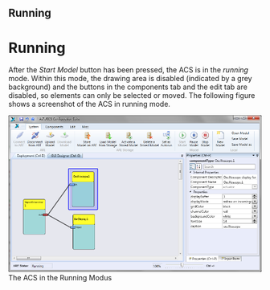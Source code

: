 ##

## Running

# Running

After the _Start Model_ button has been pressed, the ACS is in the _running_ mode. Within this mode, the drawing area is disabled (indicated by a grey background) and the buttons in the components tab and the edit tab are disabled, so elements can only be selected or moved. The following figure shows a screenshot of the ACS in running mode.

![Screenshot: The ACS in the Running Modus](./img/Running_modus.png "Screenshot: The ACS in the Running Modus")  
The ACS in the Running Modus
